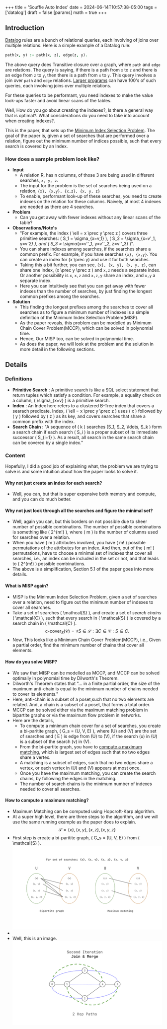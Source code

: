 +++
title = 'Souffle Auto Index'
date = 2024-06-14T10:57:38-05:00
tags = ['datalog']
draft = false
[params]
    math = true
+++
<!-- # Auto Indexing in Datalog -->
## Introduction
[Datalog](https://en.wikipedia.org/wiki/Datalog) rules are a bunch of relational queries, each involving of joins over multiple relations. Here is a simple example of a Datalog rule:

```prolog
path(x, y) :- path(x, z), edge(z, y).
```
The above query does Transitive closure over a graph, where `path` and `edge` are relations. The query is saying, if there is a path from `x` to `z` and there is an edge from `z` to `y`, then there is a path from `x` to `y`. This query involves a join over `path` and `edge` relations. [Larger programs](https://github.com/harp-lab/brouhaha/blob/master/analyze.slog) can have 100's of such queries, each involving joins over multiple relations.

For these queries to be performant, you need indexes to make the value look-ups faster and avoid linear scans of the tables.

Well, How do you go about creating the indexes?, Is there a general way that is optimal?. What considerations do you need to take into account when creating indexes?.

This is the paper, that sets up the [Minimum Index Selection Problem](https://souffle-lang.github.io/vldb19.html). The goal of the paper is, given a set of searches that are performed over a relation, figure out the minimum number of indices possible, such that every search is covered by an Index.

### How does a sample problem look like?
- **Input**
    - A relation R, has n columns, of those 3 are being used in different searches, `x, y, z`.
    - The input for the problem is the set of searches being used on a relation, `{x}, {x,y}, {x,z}, {x, y, z}`
    - To enable, performant look-up of these searches, you need to create indexes on the relation for these columns. Naively, at most 4 indexes are needed as there are 4 searches.
- **Problem**
    - Can you get away with fewer indexes without any linear scans of the table?
- **Observations/Note's**
    - "For example, the index \( \ell = x \prec y \prec z \) covers three primitive searches: \( S_1 = \sigma_{x=v_1} \), \( S_2 = \sigma_{x=v'_1, y=v'_2} \), and \( S_3 = \sigma_{x=v''_1, y=v''_2, z=v''_3} \)".
    - You can share indexes among searches, if the searches share a common prefix. For example, if you have searches `{x}, {x,y}`. You can create an index for \(x \prec y\) and use it for both searches.
    - Taking this a bit further, you can see, `{x}, {x, y}, {x, y, z}`, can share one index, \(x \prec y \prec z \) and `x,z` needs a separate index. Or another possibility is `x`, `x,z` and `x,z,y` share an index, and `x,y` a separate index.
    - Here you can intuitively see that you can get away with fewer indexes than the number of searches, by just finding the longest common prefixes among the searches.
- **Solution**
    - This finding the longest prefixes among the searches to cover all searches as to figure a minimum number of indexes is a simple definition of the Minimum Index Selection Problem(MISP).
    - As the paper reveals, this problem can be modelled as Minimum Chain Cover Problem(MCCP), which can be solved in polynomial time.
    - Hence, Our MISP too, can be solved in polynomial time.
    - As does the paper, we will look at the problem and the solution in more detail in the following sections.
## Details
### Definitions
- **Primitive Search** : A primitive search is like a SQL select statement that return tuples which satisfy a condition. For example, a equality check on a column, \( \sigma_{x=v} \) is a primitive search. 
- **Index** : An Index here refers to a clustered B-Tree index that covers a searach predicate. Index, \( \ell = x \prec y \prec z \) uses \( x \) followed by \( y \) followed by \( z \) as its key, and covers searches that share a common prefix with the index.
- **Search Chain** : "A sequence of \( k \) searches \(S_1, S_2, \ldots, S_k \) form a search chain if each search \( S_i \) is a proper subset of its immediate successor \( S_{i+1} \). As a result, all search in the same search chain can be covered by a single index."

### Content
Hopefully, I did a good job of explaining what, the problem we are trying to solve is and some intuition about how the paper looks to solve it.

#### Why not just create an index for each search?
- Well, you can, but that is super expensive both memory and compute, and you can do much better.

#### Why not just look through all the searches and figure the minimal set?
- Well, again you can, but this borders on not possible due to sheer number of possible combinations. The number of possible combinations is something like \( 2^{m!} \), where \( m \) is the number of columns used for searches over a relation.
- When you have \( m \) attributes involved, you have \( m! \) possible permutations of the attributes for an index. And then, out of the \( m! \) permutations, have to choose a minimal set of indexes that cover all searches, i.e., an index can be included in the set or not, and that leads to \( 2^{m!} \) possible combinations.
- The above is a simplification, Section 5.1 of the paper goes into more details.

#### What is MISP again?
- MISP is the Minimum Index Selection Problem, given a set of searches over a relation, need to figure out the minimum number of indexes to cover all searches.
- Take a set of searches \( \mathcal{S} \), and create a set of _search chains_ \( \mathcal{C} \), such that every search in \( \mathcal{S} \) is covered by a search chain in \( \mathcal{C} \).
$$ \text{c-cover}_S(\mathcal{C}) = \forall S \in \mathcal{S} : \exists C \in \mathcal{C} : S \in C. $$
- Now, This looks like a Minimum Chain Cover Problem(MCCP), i.e., Given a partial order, find the minimum number of chains that cover all elements. 

#### How do you solve MISP?
- We saw that MISP can be modelled as MCCP, and MCCP can be solved optimally in polynomial time by Dilworth's Theorem.
- Dilworth's Theorem states that "... in a finite partial order, the size of the maximum anti-chain is equal to the minimum number of chains needed to cover its elements."
- Here, anti-chain is a subset of a poset,such that no two elements are related. And, a chain is a subset of a poset, that forms a total order.
- MCCP can be solved either via the maximum matching problem in bipartite graphs or via the maximum flow problem in networks.
- Here are the details,
    - To compute a minimum chain cover for a set of searches, you create a bi-paritite graph, \( G_s = (U, V, E) \), where \(U\) and \(V\) are the set of searches and \( E \) is edge from \(U\) to \(V\), if the search \(u\) in \(U\) is a subset of the search \(v\) in \(V\).
    - From the bi-partite graph, you have to [compute a maximum matching](#how-to-compute-a-maximum-matching), which is largest set of edges such that no two edges share a vertex.
    - A matching is a subset of edges, such that no two edges share a vertex, or each vertex in \(U\) and \(V\) appears at most once.
    - Once you have the maximum matching, you can create the search chains, by following the edges in the matching.
    - The number of search chains is the minimum number of indexes needed to cover all searches.

#### How to compute a maximum matching?
- Maximum Matching can be computed using Hopcroft-Karp algorithm.
- At a super high level, there are three steps to the algorithm, and we will use the same running example as the paper does to explain.
 $$ \mathcal{S} = \{x\}, \{x,y\}, \{x,z\}, \{x,y,z\} $$
- First step is create a bi-paritite graph, \( G_s = (U, V, E) \) from \( \mathcal{S} \).
![bipartite graph and maximum matching](bipartite.svg)
- 
- Well, this is an image.
![joins](join.svg)



